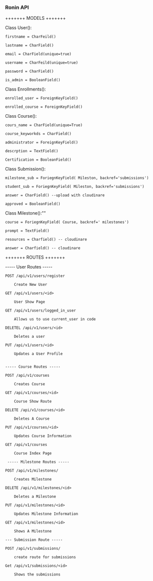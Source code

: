 ### Ronin API ###


+++++++ MODELS +++++++

Class User():
	
	firstname = CharFeild()

	lastname = CharField() 

	email = CharField(unique=true)
	
	username = CharFeild(unique=true)
	
	password = CharField() 

	is_admin = BooleanField()
	

Class Enrollments():
	
	enrolled_user = ForeignKeyField()

	enrolled_course = ForeignKeyField()


Class Course():
	
	cours_name = CharField(unique=True)
	
	course_keyworkds = CharField() 
	
	administrator = ForeignKeyField()
	
	descrption = TextField()
	
	Certification = BooleanField()


Class Submission():
	
	milestone_sub = ForiegnKeyField( Mileston, backref='submissions')

	student_sub = ForiegnKeyField( Mileston, backref='submissions')

	answer = CharField() --upload with cloudinare 

	approved = BooleanField()


Class Milestone():""

	course = ForiegnKeyField( Course, backref=' milestones')

	prompt = TextField()

	resources = Charfield() -- cloudinare

	answer = Charfield() -- cloudinare 





+++++++ ROUTES +++++++

----- User Routes ----- 
```
POST /api/v1/users/register
	
	Create New User

GET /api/v1/users/<id>

	User Show Page

GET /api/v1/users/logged_in_user
	
	Allows us to use current_user in code

DELETEL /api/v1/users/<id>

	Deletes a user

PUT /api/v1/users/<id>	

	Updates a User Profile 


----- Course Routes ----- 

POST /api/v1/courses

	Creates Course 

GET /api/v1/courses/<id>

	Course Show Route

DELETE /api/v1/courses/<id>

	Deletes A Course

PUT /api/v1/courses/<id>

	Updates Course Information

GET /api/v1/courses

	Course Index Page 

 ----- Milestone Routes ----- 

POST /api/v1/milestones/

	Creates Milestone

DELETE /api/v1/milestones/<id>

	Deletes a Milestone

PUT /api/v1/milestones/<id>

	Updates Milestone Information

GET /api/v1/milestones/<id>

	Shows A Milestone

--- Submission Route -----

POST /api/v1/submissions/

	create route for submissions

Get /api/v1/submissions/<id>
	
	Shows the submissions
```